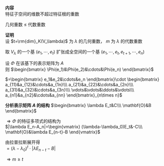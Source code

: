 **内容**  
特征子空间的维数不超过特征根的重数  
  
几何重数 $\leq$ 代数重数  
  
**证明**  
设 $t=\rm{dim}_K(V_\lambda)$ 为 $\lambda$ 的几何重数， $m$ 为 $\lambda$ 的代数重数  
  
取 $V_\lambda$ 的一个基 $(e_1,\cdots,e_t)$ 扩张成全空间的一个基 $(e_1,\cdots,e_t,e_{t+1},\cdots,e_n)$  
  
设 $\Phi$ 在该基下的表示矩阵为 $A$  
则 $\begin{bmatrix}  
\Phi(e_1)&\Phi(e_2)&\cdots&\Phi(e_n)  
\end{bmatrix}$  
  
$=\begin{bmatrix}  
e_1&e_2&\cdots&e_n  
\end{bmatrix}\cdot  
\begin{bmatrix}  
a_{11}&a_{12}&\cdots&a_{1n}\\\  
a_{21}&a_{22}&\cdots&a_{2n}\\\  
a_{31}&a_{32}&\cdots&a_{3n}\\\  
\vdots&\vdots&\ddots&\vdots\\\  
a_{n1}&a_{n2}&\cdots&a_{nn}  
\end{bmatrix}_{n\times n}$  
  
**分析表示矩阵 $A$ 的结构** $\begin{bmatrix}  
\lambda E_t&C\\\  
\mathbf{O}&B  
\end{bmatrix}$  
  
$\Rightarrow\Phi$ 的特征多项式的结构为  
$|\lambda E_n-A_n|=\begin{vmatrix}  
(\lambda-\lambda_0)E_t&-C\\\  
\mathbf{O}&\lambda E_{n-t}-B  
\end{vmatrix}$  
  
由拉普拉斯展开得  
$=(\lambda-\lambda_0)^t\cdot  
|\lambda E_{n-t}-B|$  
  
$\Rightarrow m\geq t$  
